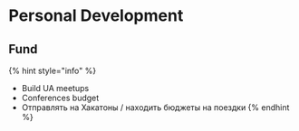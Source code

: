# Personal Development

## Fund

{% hint style="info" %}
* Build UA meetups
* Conferences budget
* Отправлять на Хакатоны / находить бюджеты на поездки
{% endhint %}

